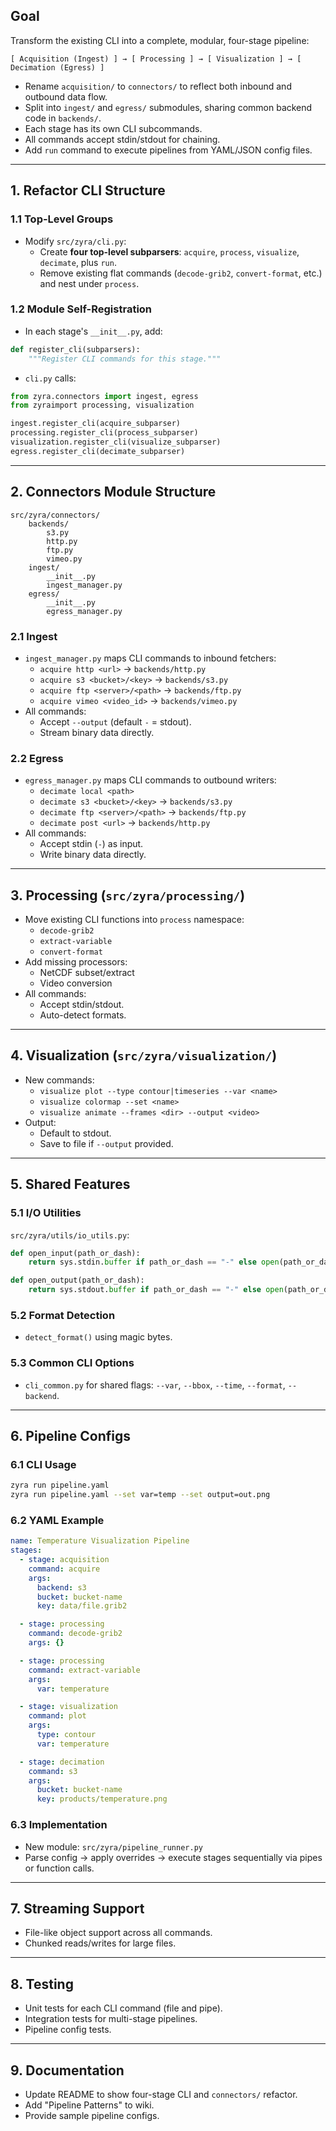 ## Goal
Transform the existing CLI into a complete, modular, four-stage pipeline:
```
[ Acquisition (Ingest) ] → [ Processing ] → [ Visualization ] → [ Decimation (Egress) ]
```
- Rename `acquisition/` to `connectors/` to reflect both inbound and outbound data flow.
- Split into `ingest/` and `egress/` submodules, sharing common backend code in `backends/`.
- Each stage has its own CLI subcommands.
- All commands accept stdin/stdout for chaining.
- Add `run` command to execute pipelines from YAML/JSON config files.

---

## 1. Refactor CLI Structure

### 1.1 Top-Level Groups
- Modify `src/zyra/cli.py`:
  - Create **four top-level subparsers**: `acquire`, `process`, `visualize`, `decimate`, plus `run`.
  - Remove existing flat commands (`decode-grib2`, `convert-format`, etc.) and nest under `process`.

### 1.2 Module Self-Registration
- In each stage's `__init__.py`, add:
```python
def register_cli(subparsers):
    """Register CLI commands for this stage."""
```
- `cli.py` calls:
```python
from zyra.connectors import ingest, egress
from zyraimport processing, visualization

ingest.register_cli(acquire_subparser)
processing.register_cli(process_subparser)
visualization.register_cli(visualize_subparser)
egress.register_cli(decimate_subparser)
```

---

## 2. Connectors Module Structure

```
src/zyra/connectors/
    backends/
        s3.py
        http.py
        ftp.py
        vimeo.py
    ingest/
        __init__.py
        ingest_manager.py
    egress/
        __init__.py
        egress_manager.py
```

### 2.1 Ingest
- `ingest_manager.py` maps CLI commands to inbound fetchers:
  - `acquire http <url>` → `backends/http.py`
  - `acquire s3 <bucket>/<key>` → `backends/s3.py`
  - `acquire ftp <server>/<path>` → `backends/ftp.py`
  - `acquire vimeo <video_id>` → `backends/vimeo.py`
- All commands:
  - Accept `--output` (default `-` = stdout).
  - Stream binary data directly.

### 2.2 Egress
- `egress_manager.py` maps CLI commands to outbound writers:
  - `decimate local <path>`
  - `decimate s3 <bucket>/<key>` → `backends/s3.py`
  - `decimate ftp <server>/<path>` → `backends/ftp.py`
  - `decimate post <url>` → `backends/http.py`
- All commands:
  - Accept stdin (`-`) as input.
  - Write binary data directly.

---

## 3. Processing (`src/zyra/processing/`)
- Move existing CLI functions into `process` namespace:
  - `decode-grib2`
  - `extract-variable`
  - `convert-format`
- Add missing processors:
  - NetCDF subset/extract
  - Video conversion
- All commands:
  - Accept stdin/stdout.
  - Auto-detect formats.

---

## 4. Visualization (`src/zyra/visualization/`)
- New commands:
  - `visualize plot --type contour|timeseries --var <name>`
  - `visualize colormap --set <name>`
  - `visualize animate --frames <dir> --output <video>`
- Output:
  - Default to stdout.
  - Save to file if `--output` provided.

---

## 5. Shared Features

### 5.1 I/O Utilities
`src/zyra/utils/io_utils.py`:
```python
def open_input(path_or_dash):
    return sys.stdin.buffer if path_or_dash == "-" else open(path_or_dash, "rb")

def open_output(path_or_dash):
    return sys.stdout.buffer if path_or_dash == "-" else open(path_or_dash, "wb")
```

### 5.2 Format Detection
- `detect_format()` using magic bytes.

### 5.3 Common CLI Options
- `cli_common.py` for shared flags: `--var`, `--bbox`, `--time`, `--format`, `--backend`.

---

## 6. Pipeline Configs

### 6.1 CLI Usage
```bash
zyra run pipeline.yaml
zyra run pipeline.yaml --set var=temp --set output=out.png
```

### 6.2 YAML Example
```yaml
name: Temperature Visualization Pipeline
stages:
  - stage: acquisition
    command: acquire
    args:
      backend: s3
      bucket: bucket-name
      key: data/file.grib2

  - stage: processing
    command: decode-grib2
    args: {}

  - stage: processing
    command: extract-variable
    args:
      var: temperature

  - stage: visualization
    command: plot
    args:
      type: contour
      var: temperature

  - stage: decimation
    command: s3
    args:
      bucket: bucket-name
      key: products/temperature.png
```

### 6.3 Implementation
- New module: `src/zyra/pipeline_runner.py`
- Parse config → apply overrides → execute stages sequentially via pipes or function calls.

---

## 7. Streaming Support
- File-like object support across all commands.
- Chunked reads/writes for large files.

---

## 8. Testing
- Unit tests for each CLI command (file and pipe).
- Integration tests for multi-stage pipelines.
- Pipeline config tests.

---

## 9. Documentation
- Update README to show four-stage CLI and `connectors/` refactor.
- Add "Pipeline Patterns" to wiki.
- Provide sample pipeline configs.

